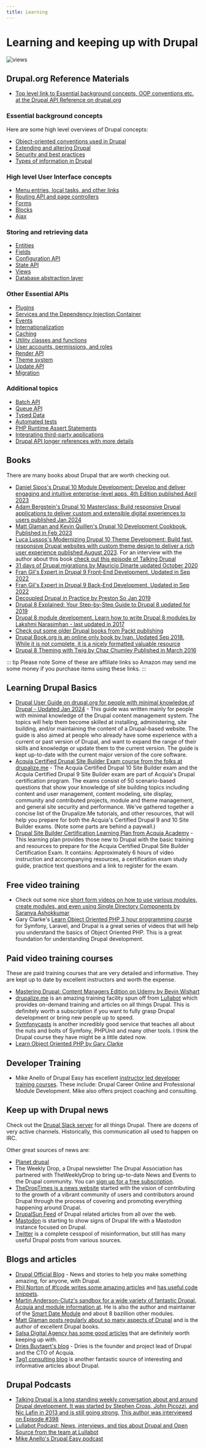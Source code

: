 ```yaml
---
title: Learning
---
```


# Learning and keeping up with Drupal
![views](https://api.visitor.plantree.me/visitor-badge/pv?label=views&color=informational&namespace=d9book&key=learn.md)


## Drupal.org Reference Materials
- [Top level link to Essential background concepts, OOP conventions etc. at the Drupal API Reference on drupal.org](https://api.drupal.org/api/drupal/10)


### Essential background concepts
Here are some high level overviews of Drupal concepts:
- [Object-oriented conventions used in Drupal](https://api.drupal.org/api/drupal/core%21core.api.php/group/oo_conventions/10)
- [Extending and altering Drupal](https://api.drupal.org/api/drupal/core%21core.api.php/group/extending/10)
- [Security and best practices](https://api.drupal.org/api/drupal/core%21core.api.php/group/best_practices/10)
- [Types of information in Drupal](https://api.drupal.org/api/drupal/core%21core.api.php/group/info_types/10)

### High level User Interface concepts
- [Menu entries, local tasks, and other links](https://api.drupal.org/api/drupal/core%21lib%21Drupal%21Core%21Menu%21menu.api.php/group/menu/10)
- [Routing API and page controllers](https://api.drupal.org/api/drupal/core%21lib%21Drupal%21Core%21Routing%21routing.api.php/group/routing/10)
- [Forms](https://api.drupal.org/api/drupal/core%21core.api.php/group/form_api/10)
- [Blocks](https://api.drupal.org/api/drupal/core%21modules%21block%21block.api.php/group/block_api/10)
- [Ajax](https://api.drupal.org/api/drupal/core%21core.api.php/group/ajax/10)

### Storing and retrieving data
- [Entities](https://api.drupal.org/api/drupal/core%21lib%21Drupal%21Core%21Entity%21entity.api.php/group/entity_api/10)
- [Fields](https://api.drupal.org/api/drupal/core%21modules%21field%21field.module/group/field/10)
- [Configuration API](https://api.drupal.org/api/drupal/core%21core.api.php/group/config_api/10)
- [State API](https://api.drupal.org/api/drupal/core%21core.api.php/group/state_api/10)
- [Views](https://api.drupal.org/api/drupal/core%21modules%21views%21views.api.php/group/views_overview/10)
- [Database abstraction layer](https://api.drupal.org/api/drupal/core%21lib%21Drupal%21Core%21Database%21database.api.php/group/database/10)

### Other Essential APIs
- [Plugins](https://api.drupal.org/api/drupal/core%21core.api.php/group/plugin_api/10)
- [Services and the Dependency Injection Container](https://api.drupal.org/api/drupal/core%21core.api.php/group/container/10)
- [Events](https://api.drupal.org/api/drupal/core%21core.api.php/group/events/10)
- [Internationalization](https://api.drupal.org/api/drupal/core%21lib%21Drupal%21Core%21Language%21language.api.php/group/i18n/10)
- [Caching](https://api.drupal.org/api/drupal/core%21core.api.php/group/cache/10)
- [Utility classes and functions](https://api.drupal.org/api/drupal/core%21core.api.php/group/utility/10)
- [User accounts, permissions, and roles](https://api.drupal.org/api/drupal/core%21core.api.php/group/user_api/10)
- [Render API](https://api.drupal.org/api/drupal/core%21lib%21Drupal%21Core%21Render%21theme.api.php/group/theme_render/10)
- [Theme system](https://api.drupal.org/api/drupal/core%21lib%21Drupal%21Core%21Render%21theme.api.php/group/themeable/10)
- [Update API](https://api.drupal.org/api/drupal/core%21lib%21Drupal%21Core%21Extension%21module.api.php/group/update_api/10)
- [Migration](https://api.drupal.org/api/drupal/core%21modules%21migrate%21migrate.api.php/group/migration/10)

### Additional topics
- [Batch API](https://api.drupal.org/api/drupal/core%21includes%21form.inc/group/batch/10)
- [Queue API](https://api.drupal.org/api/drupal/core%21core.api.php/group/queue/10)
- [Typed Data](https://api.drupal.org/api/drupal/core%21core.api.php/group/typed_data/10)
- [Automated tests](https://api.drupal.org/api/drupal/core%21core.api.php/group/testing/10)
- [PHP Runtime Assert Statements](https://api.drupal.org/api/drupal/core%21core.api.php/group/php_assert/10)
- [Integrating third-party applications](https://api.drupal.org/api/drupal/core%21core.api.php/group/third_party/10)
- [Drupal API longer references with more details](https://www.drupal.org/docs/drupal-apis)


## Books
There are many books about Drupal that are worth checking out.
- [Daniel Sipos's Drupal 10 Module Development: Develop and deliver engaging and intuitive enterprise-level apps, 4th Edition published April 2023](https://amzn.to/478JGDk)
- [Adam Bergstein's Drupal 10 Masterclass: Build responsive Drupal applications to deliver custom and extensible digital experiences to users published Jan 2024](https://amzn.to/483XEWV)
- [Matt Glaman and Kevin Quillen's Drupal 10 Development Cookbook. Published in Feb 2023](https://amzn.to/3SuU18j)
- [Luca Lussos's Modernizing Drupal 10 Theme Development: Build fast, responsive Drupal websites with custom theme design to deliver a rich user experience published August 2023](https://amzn.to/3SwXHq9). For an interview with the author about this book [check out this episode of Talking Drupal ](https://www.talkingdrupal.com/425)
- [31 days of Drupal migrations by Mauricio Dinarte updated October 2020](https://leanpub.com/31-days-of-drupal-migrations)
- [Fran Gil's Expert in Drupal 9 Front-End Development. Updated in Sep 2022](https://www.forcontu.com/en/books/expert-in-drupal-9-front-end-development)
- [Fran Gil's Expert in Drupal 9 Back-End Development. Updated in Sep 2022](https://www.forcontu.com/en/books/expert-in-drupal-9-back-end-development)
- [Decoupled Drupal in Practice by Preston So Jan 2019](https://amzn.to/3uDWW4v)
- [Drupal 8 Explained: Your Step-by-Step Guide to Drupal 8 updated for 2019](https://amzn.to/47a8FpS)
- [Drupal 8 module development. Learn how to write Drupal 8 modules by Lakshmi Narasimhan - last updated in 2017 ](https://leanpub.com/drupal8book)
- [Check out some older Drupal books from Packt publishing](https://subscription.packtpub.com/search?query=Drupal)
- [Drupal Book.org is an online only book by Ivan.  Updated Sep 2018. While it is not complete, it is a nicely formatted valuable resource](https://drupalbook.org/)
- [Drupal 8 Theming with Twig by Chaz Chumley Published in March 2016](https://amzn.to/3MzPrly)

::: tip Please note
Some of these are affiliate links so Amazon may send me some money if you purchase items using these links.
:::



## Learning Drupal Basics
- [Drupal User Guide on drupal.org for people with minimal knowledge of Drupal - Updated Jan 2024](https://www.drupal.org/docs/user_guide/en/index.html) - This guide was written mainly for people with minimal knowledge of the Drupal content management system. The topics will help them become skilled at installing, administering, site building, and/or maintaining the content of a Drupal-based website. The guide is also aimed at people who already have some experience with a current or past version of Drupal, and want to expand the range of their skills and knowledge or update them to the current version. The guide is kept up-to-date with the current major version of the core software.
- [Acquia Certified Drupal Site Builder Exam course from the folks at drupalize.me](https://drupalize.me/guide/acquia-certified-drupal-site-builder-exam) - The Acquia Certified Drupal 10 Site Builder exam and the Acquia Certified Drupal 9 Site Builder exam are part of Acquia's Drupal certification program. The exams consist of 50 scenario-based questions that show your knowledge of site building topics including content and user management, content modeling, site display, community and contributed projects, module and theme management, and general site security and performance. We've gathered together a concise list of the Drupalize.Me tutorials, and other resources, that will help you prepare for both the Acquia's Certified Drupal 9 and 10 Site Builder exams. (Note some parts are behind a paywall.)
- [Drupal Site Builder Certification Learning Plan from Acquia Academy](https://community.acquiaacademy.com/learn/public/learning_plan/view/85/drupal-site-builder-certification-learning-plan) - This learning plan provides those new to Drupal with the basic training and resources to prepare for the Acquia Certified Drupal Site Builder Certification Exam. It contains: Approximately 6 hours of video instruction and accompanying resources, a certification exam study guide, practice text questions and a link to register for the exam.



## Free video training
* Check out some nice [short form videos on how to use various modules, create modules, and even using Single Directory Components by Saranya Ashokkumar](https://www.youtube.com/@d4drupal324/featured)
* Gary Clarke's [Learn Object Oriented PHP 3 hour programming course](https://www.youtube.com/watch?v=uUlLAfN3rJc) for Symfony, Laravel, and Drupal is a great series of videos that will help you understand the basics of Object Oriented PHP.  This is a great foundation for understanding Drupal development.

## Paid video training courses
These are paid training courses that are very detailed and informative.  They are kept up to date by excellent instructors and worth the expense.

* [Mastering Drupal: Content Managers Edition on Udemy by Bevin Wishart](https://www.udemy.com/course/mastering-drupal-content-managers-edition/?referralCode=DE305CE1D709017924BD)
* [drupalize.me](https://drupalize.me/) is an amazing training facility spun off from [Lullabot](https://www.lullabot.com/) which provides on-demand training and articles on all things Drupal.  This is definitely worth a subscription if you want to fully grasp Drupal development or bring new people up to speed.
* [Symfonycasts](https://symfonycasts.com/) is another incredibly good service that teaches all about the nuts and bolts of Symfony, PHPUnit and many other tools.  I think the Drupal course they have might be a little dated now.
* [Learn Object Oriented PHP by Gary Clarke](https://www.garyclarke.tech/p/learn-object-oriented-php)

## Developer Training
* Mike Anello of Drupal Easy has excellent [instructor led developer training courses](https://www.drupaleasy.com/academy). These include: Drupal Career Online and Professional Module Development.  Mike also offers project coaching and consulting.


## Keep up with Drupal news

Check out the [Drupal Slack server](https://drupal.slack.com/) for all things Drupal.  There are dozens of very active channels. Historically, this communication all used to happen on IRC.

Other great sources of news are:

* [Planet drupal](https://www.drupal.org/planet)
* The Weekly Drop, a Drupal newsletter The Drupal Association has partnered with TheWeeklyDrop to bring up-to-date News and Events to the Drupal community. You can [sign up for a free subscription](http://www.theweeklydrop.com/).
* [TheDropTimes is a news website](https://www.thedroptimes.com/) started with the vision of contributing to the growth of a vibrant community of users and contributors around Drupal through the process of covering and promoting everything happening around Drupal.
* [DrupalSun Feed](https://drupalsun.com) of Drupal related articles from all over the web.
* [Mastodon](https://drupal.community/explore) is starting to show signs of Drupal life with a Mastodon instance focused on Drupal.
* [Twitter](https://twitter.com/search?q=%23drupal&src=typed_query) is a complete cesspool of misinformation, but still has many useful Drupal posts from various sources.



## Blogs and articles
* [Drupal Official Blog](https://www.drupal.org/blog) - News and stories to help you make something amazing, for anyone, with Drupal.
* [Phil Norton of #!code writes some amazing articles](https://www.hashbangcode.com/) and [has useful code snippets](https://www.hashbangcode.com/snippets).
* [Martin Anderson-Clutz's sandbox for a wide variety of fantastic Drupal, Acquia and module information at](https://www.mandclu.com/). He is also the author and maintainer of the [Smart Date Module](https://www.drupal.org/project/smart_date) and about 8 bazillion other modules.
* [Matt Glaman posts regularly about so many aspects of Drupal](https://mglaman.dev/) and is the author of excellent Drupal books.
* [Salsa Digital Agency has some good articles](https://salsa.digital/insights) that are definitely worth keeping up with.
* [Dries Buytaert's blog](https://dri.es/) - Dries is the founder and project lead of Drupal and the CTO of Acquia.
* [Tag1 consulting blog](https://www.tag1consulting.com/blog) is another fantastic source of interesting and informative articles about Drupal.



## Drupal Podcasts
- [Talking Drupal is a long standing weekly conversation about and around Drupal development. It was started by Stephen Cross, John Picozzi, and Nic Lafin in 2013 and is still going strong.](https://www.talkingdrupal.com) [This author was interviewed on Episode #398](https://www.talkingdrupal.com/398)
- [Lullabot Podcast: News, interviews, and tips about Drupal and Open Source from the team at Lullabot](https://www.lullabot.com/podcasts/lullabot-podcast)
- [Mike Anello's Drupal Easy podcast](https://www.drupaleasy.com/podcast)





